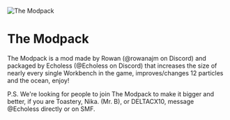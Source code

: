 ![The Modpack](https://github.com/echoless3484/TheModpack/assets/109392419/f14b1388-34e9-4873-81bb-a7dd650618c8)
# The Modpack
The Modpack is a mod made by Rowan (@rowanajm on Discord) and packaged by Echoless (@Echoless on Discord) that increases the size of nearly every single Workbench in the game, improves/changes 12 particles and the ocean, enjoy! 

P.S. We're looking for people to join The Modpack to make it bigger and better, if you are Toastery, Nika. (Mr. B), or DELTACX10, message @Echoless directly or on SMF.
